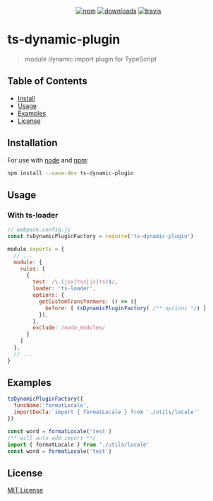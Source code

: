 <p align="center">
  <a href="https://www.npmjs.org/package/ts-dynamic-plugin"><img src="https://img.shields.io/npm/v/ts-dynamic-plugin.svg?style=flat" alt="npm"></a>
  <a href="https://www.npmjs.com/package/ts-dynamic-plugin"><img src="https://img.shields.io/npm/dt/ts-dynamic-plugin.svg" alt="downloads" ></a>
  <a href="https://travis-ci.org/Jetsly/ts-dynamic-plugin"><img src="https://travis-ci.org/Jetsly/ts-dynamic-plugin.svg?branch=master" alt="travis"></a>
</p>

# ts-dynamic-plugin

> module dynamic import plugin for TypeScript

## Table of Contents

- [Install](#install)
- [Usage](#usage)
- [Examples](#examples)
- [License](#license)


## Installation

For use with [node](http://nodejs.org) and [npm](https://npmjs.com):

```sh
npm install --save-dev ts-dynamic-plugin
```

## Usage
### With ts-loader

```js
// webpack.config.js
const tsDynamicPluginFactory = require('ts-dynamic-plugin')

module.exports = {
  // ...
  module: {
    rules: [
      {
        test: /\.(jsx|tsx|js|ts)$/,
        loader: 'ts-loader',
        options: {
          getCustomTransformers: () => ({
            before: [ tsDynamicPluginFactory( /** options */) ]
          }),
        },
        exclude: /node_modules/
      }
    ]
  },
  // ...
}
```

## Examples

```js
tsDynamicPluginFactory({
  funcName:'formatLocale',
  importDecla:`import { formatLocale } from './utils/locale'` 
})
```

```js
const word = formatLocale('test')
/** will auto add import **/
import { formatLocale } from './utils/locale'
const word = formatLocale('test')
```


## License

[MIT License](LICENSE.md)
